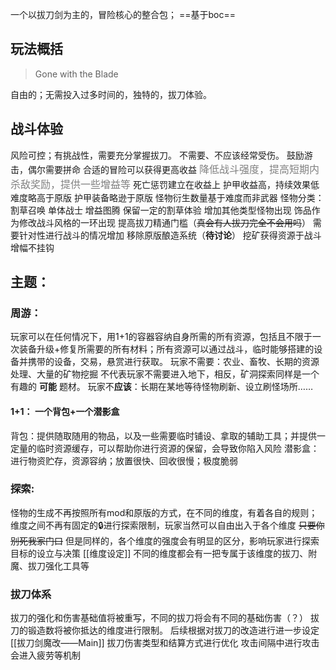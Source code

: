 一个以拔刀剑为主的，冒险核心的整合包；
==基于boc==
## **玩法概括**
>Gone with the Blade

自由的；无需投入过多时间的，独特的，拔刀体验。

## 战斗体验
风险可控；有挑战性，需要充分掌握拔刀。 
不需要、不应该经常受伤。
鼓励游击，偶尔需要拼命
合适的冒险可以获得更高收益
<font color=gray size=3>降低战斗强度，提高短期内杀敌奖励，提供一些增益等</font>
死亡惩罚建立在收益上
护甲收益高，持续效果低
难度略高于原版
护甲装备略逊于原版
怪物衍生数量基于难度而非武器
怪物分类：割草召唤 单体战士 增益图腾
保留一定的割草体验 增加其他类型怪物出现
饰品作为修改战斗风格的一环出现
提高拔刀精通门槛（~~真会有人拔刀完全不会用吗~~）
需要针对性进行战斗的情况增加
移除原版酿造系统（**待讨论**）
挖矿获得资源于战斗增幅不挂钩

## 主题：
### 周游：
玩家可以在任何情况下，用1+1的容器容纳自身所需的所有资源，包括且不限于一次装备升级+修复所需要的所有材料；所有资源可以通过战斗，临时能够搭建的设备并携带的设备，交易，悬赏进行获取。
玩家不需要：农业、畜牧、长期的资源处理、大量的矿物挖掘
不代表玩家不需要进入地下，相反，矿洞探索同样是一个有趣的 **可能** 题材。
玩家不**应该**：长期在某地等待怪物刷新、设立刷怪场所……
#### 1+1： 一个背包+一个潜影盒
背包：提供随取随用的物品，以及一些需要临时铺设、拿取的辅助工具；并提供一定量的临时资源缓存，可以帮助你进行资源的保留，会导致你陷入风险
潜影盒：进行物资贮存，资源容纳；放置很快、回收很慢；极度脆弱

### 探索:
怪物的生成不再按照所有mod和原版的方式，在不同的维度，有着各自的规则；维度之间不再有固定的🔒进行探索限制，玩家当然可以自由出入于各个维度 ~~只要你别死我家门口~~
但是同样的，各个维度的强度会有明显的区分，影响玩家进行探索目标的设立与决策
[[维度设定]]
不同的维度都会有一把专属于该维度的拔刀、附魔、拔刀强化工具等

### 拔刀体系
拔刀的强化和伤害基础值将被重写，不同的拔刀将会有不同的基础伤害（？）
拔刀的锻造数将被你抵达的维度进行限制。
后续根据对拔刀的改造进行进一步设定
[[拔刀剑魔改——Main]]
拔刀伤害类型和结算方式进行优化
攻击间隔中进行攻击会进入疲劳等机制

